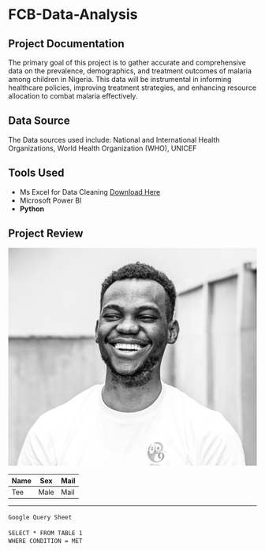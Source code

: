 # FCB-Data-Analysis
## Project Documentation
The primary goal of this project is to gather accurate and comprehensive data on the prevalence, demographics, and treatment outcomes of malaria among children in Nigeria. This data will be instrumental in informing healthcare policies, improving treatment strategies, and enhancing resource allocation to combat malaria effectively.

## Data Source
The Data sources used include: National and International Health Organizations, World Health Organization (WHO), UNICEF

## Tools Used
- Ms Excel for Data Cleaning [Download Here](https://www.microsoft.com/en-ng/)
- Microsoft Power BI
- **Python**

## Project Review

![](Tobi.jpg)


| Name | Sex | Mail |
|------|-----|------|
| Tee | Male | Mail |
___

```
Google Query Sheet

SELECT * FROM TABLE 1
WHERE CONDITION = MET

```





